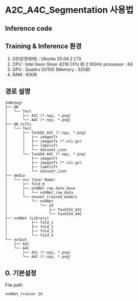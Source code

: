 # A2C_A4C_Segmentation 사용법

## Inference code

## Training & Inference 환경

1. OS(운영체제) : Ubuntu 20.04.2 LTS
2. CPU : Intel Xeon Silver 4216 CPU @ 2.10GHz processor : 64
3. GPU : Quadro GV100 (Memory : 32GB)
4. RAM : 93GB

## 경로 설명


    SoNoSeg/
    ├── DB
    │   └── Test
    │       ├── A2C (*.npy, *.png)
    │       └── A4C (*.npy, *.png)
    ├── DB_nifti
    │   └── Test
    │       ├── Task02_A2C (*.npy, *.png)
    │       │   ├── imagesTr
    │       │   ├── imagesTs (*.nii.gz)
    │       │   ├── labelsTr
    │       │   └── dataset.json
    │       └── Task04_A4C (*.npy, *.png)
    │           ├── imagesTr
    │           ├── imagesTs (*.nii.gz)
    │           ├── labelsTr
    │           └── dataset.json
    ├── media
    │   └── ncc (User Name)
    │       ├── fold_0
    │       ├── nnUNet_raw_data_base
    │       │   └── nnUNet_raw_data
    │       └── nnunet_trained_models
    │           └── nnUNet
    │               └── 2d
    │                   ├── Task532_A2C
    │                   └── Task534_A4C
    ├── nnUNet (Library)
    │           ├── fold_1
    │           ├── fold_2
    │           ├── fold_3
    │           └── fold_4
    └── output
        ├── A2C
        └── A4C
            ├── A2C (*.npy, *.png)
            └── A4C (*.npy, *.png)


## 0. 기본설정



File path

```bash
nnUNet_trainer 2d 
```


